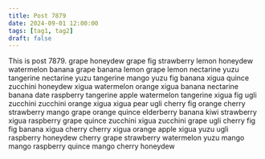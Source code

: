 ```yaml
---
title: Post 7879
date: 2024-09-01 12:00:00
tags: [tag1, tag2]
draft: false
---
```

This is post 7879.
grape
honeydew
grape
fig
strawberry
lemon
honeydew
watermelon
banana
grape
banana
lemon
grape
lemon
nectarine
yuzu
tangerine
nectarine
yuzu
tangerine
mango
yuzu
fig
banana
xigua
quince
zucchini
honeydew
xigua
watermelon
orange
xigua
banana
nectarine
banana
date
raspberry
tangerine
apple
watermelon
tangerine
xigua
fig
ugli
zucchini
zucchini
orange
xigua
xigua
pear
ugli
cherry
fig
orange
cherry
strawberry
mango
grape
orange
quince
elderberry
banana
kiwi
strawberry
xigua
raspberry
grape
quince
zucchini
xigua
zucchini
grape
ugli
cherry
fig
fig
banana
xigua
cherry
cherry
xigua
orange
apple
xigua
yuzu
ugli
raspberry
honeydew
cherry
grape
strawberry
watermelon
yuzu
mango
mango
raspberry
quince
mango
cherry
honeydew
